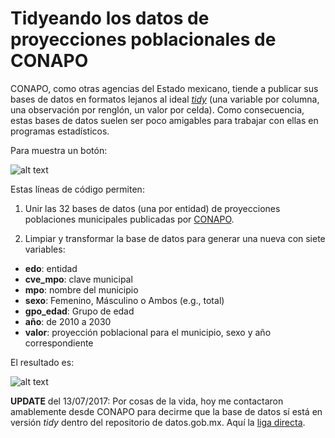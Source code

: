 # Tidyeando los datos de proyecciones poblacionales de CONAPO

CONAPO, como otras agencias del Estado mexicano, tiende a publicar sus bases de datos en formatos lejanos al ideal [*tidy*](http://r4ds.had.co.nz/tidy-data.html) (una variable por columna, una observación por renglón, un valor por celda). Como consecuencia, estas bases de datos suelen ser poco amigables para trabajar con ellas en programas estadísticos.

Para muestra un botón:

![alt text](http://segasi.com.mx/github/conapo_ags.png)


Estas líneas de código permiten:

1. Unir las 32 bases de datos (una por entidad) de proyecciones poblaciones municipales publicadas por [CONAPO](http://www.conapo.gob.mx/es/CONAPO/Proyecciones_Datos).

2. Limpiar y transformar la base de datos para generar una nueva con siete variables: 
- **edo**: entidad  
- **cve_mpo**: clave municipal
- **mpo**: nombre del municipio
- **sexo**: Femenino, Másculino o Ambos (e.g., total) 
- **gpo_edad**: Grupo de edad
- **año**: de 2010 a 2030
- **valor**: proyección poblacional para el municipio, sexo y año correspondiente

El resultado es:

![alt text](http://segasi.com.mx/github/conapo_tidyeado.png)

**UPDATE** del 13/07/2017: Por cosas de la vida, hoy me contactaron amablemente desde CONAPO para decirme que la base de datos sí está en versión *tidy* dentro del repositorio de datos.gob.mx. Aquí la [liga directa](https://datos.gob.mx/busca/dataset/proyecciones-de-la-poblacion-de-mexico/resource/7e7c631a-29cc-4583-8435-48aa6a9e24d5). 
